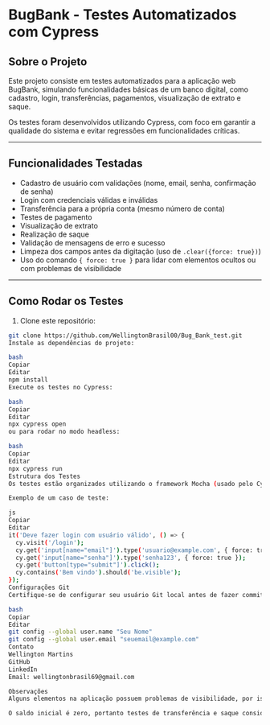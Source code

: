 # BugBank - Testes Automatizados com Cypress

## Sobre o Projeto

Este projeto consiste em testes automatizados para a aplicação web BugBank, simulando funcionalidades básicas de um banco digital, como cadastro, login, transferências, pagamentos, visualização de extrato e saque.

Os testes foram desenvolvidos utilizando Cypress, com foco em garantir a qualidade do sistema e evitar regressões em funcionalidades críticas.

---

## Funcionalidades Testadas

- Cadastro de usuário com validações (nome, email, senha, confirmação de senha)
- Login com credenciais válidas e inválidas
- Transferência para a própria conta (mesmo número de conta)
- Testes de pagamento
- Visualização de extrato
- Realização de saque
- Validação de mensagens de erro e sucesso
- Limpeza dos campos antes da digitação (uso de `.clear({force: true})`)
- Uso do comando `{ force: true }` para lidar com elementos ocultos ou com problemas de visibilidade

---

## Como Rodar os Testes

1. Clone este repositório:

```bash
git clone https://github.com/WellingtonBrasil00/Bug_Bank_test.git
Instale as dependências do projeto:

bash
Copiar
Editar
npm install
Execute os testes no Cypress:

bash
Copiar
Editar
npx cypress open
ou para rodar no modo headless:

bash
Copiar
Editar
npx cypress run
Estrutura dos Testes
Os testes estão organizados utilizando o framework Mocha (usado pelo Cypress), com blocos describe e it para definir as suítes e os casos de teste.

Exemplo de um caso de teste:

js
Copiar
Editar
it('Deve fazer login com usuário válido', () => {
  cy.visit('/login');
  cy.get('input[name="email"]').type('usuario@example.com', { force: true });
  cy.get('input[name="senha"]').type('senha123', { force: true });
  cy.get('button[type="submit"]').click();
  cy.contains('Bem vindo').should('be.visible');
});
Configurações Git
Certifique-se de configurar seu usuário Git local antes de fazer commits:

bash
Copiar
Editar
git config --global user.name "Seu Nome"
git config --global user.email "seuemail@example.com"
Contato
Wellington Martins
GitHub
LinkedIn
Email: wellingtonbrasil69@gmail.com

Observações
Alguns elementos na aplicação possuem problemas de visibilidade, por isso usamos o { force: true } para forçar ações do Cypress.

O saldo inicial é zero, portanto testes de transferência e saque consideram validação de saldo.<img width="1920" height="1080" alt="Captura de Tela (56)" src="https://github.com/user-attachments/assets/73fc231b-19ac-4ac0-8eb7-419e610a0738" />
